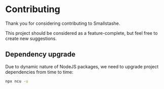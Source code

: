 # Contributing

Thank you for considering contributing to Smallstashe.

This project should be considered as a feature-complete, but feel free to create new suggestions.

## Dependency upgrade

Due to dynamic nature of NodeJS packages, we need to upgrade project dependencies from time to time:

```sh
npx ncu -u
```

